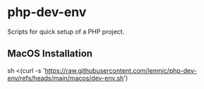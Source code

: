 # php-dev-env

Scripts for quick setup of a PHP project.

## MacOS Installation

sh <(curl -s 'https://raw.githubusercontent.com/lenmic/php-dev-env/refs/heads/main/macos/dev-env.sh')